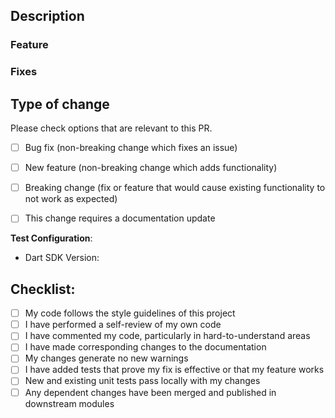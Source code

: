 ## Description

<!-- Please include a summary of the changes and the related issue. Please also include relevant motivation and context. List any dependencies that are required for this change. -->

<!-- Please mention the issue link if applicable -->

### Feature

<!-- Please mention the issue link if applicable -->

### Fixes

## Type of change

Please check options that are relevant to this PR.

- [ ] Bug fix (non-breaking change which fixes an issue)
- [ ] New feature (non-breaking change which adds functionality)
- [ ] Breaking change (fix or feature that would cause existing functionality to not work as expected)
- [ ] This change requires a documentation update


**Test Configuration**:

- Dart SDK Version:


## Checklist:

- [ ] My code follows the style guidelines of this project
- [ ] I have performed a self-review of my own code
- [ ] I have commented my code, particularly in hard-to-understand areas
- [ ] I have made corresponding changes to the documentation
- [ ] My changes generate no new warnings
- [ ] I have added tests that prove my fix is effective or that my feature works
- [ ] New and existing unit tests pass locally with my changes
- [ ] Any dependent changes have been merged and published in downstream modules
